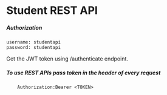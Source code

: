 # Student REST API

##### Authorization
	username: studentapi
	password: studentapi
Get the JWT token using /authenticate endpoint.

##### To use REST APIs pass token in the header of every request
		Authorization:Bearer <TOKEN>
